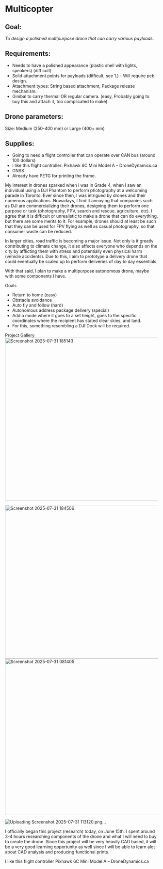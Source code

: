 # Multicopter

## Goal: 
_To design a polished multipurpose drone that can carry various payloads._


## Requirements:
- Needs to have a polished appearance (plastic shell with lights, speakers) (difficult)
- Solid attachment points for payloads (difficult, see 1.) - Will require pcb design. 
- Attachment types: String based attachment, Package release mechanism. 
- Gimbal to carry thermal OR regular camera. (easy, Probably going to buy this and attach it, too complicated to make)

## Drone parameters:
Size: Medium (250-400 mm) or Large (400+ mm)

## Supplies:
- Going to need a flight controller that can operate over CAN bus (around 100 dollars)
- I like this flight controller: Pixhawk 6C Mini Model A – DroneDynamics.ca
- GNSS
- Already have PETG for printing the frame.


My interest in drones sparked when i was in Grade 4, when I saw an individual using a DJI Phantom to perform photography at a welcoming parade in Toronto. Ever since then, I was intrigued by drones and their numerous applications. Nowadays, I find it annoying that companies such as DJI are commercializing their drones, designing them to perform one purpose or task (photography, FPV, search and rescue, agriculture, etc). I agree that it is difficult or unrealistic to make a drone that can do everything, but there are some merits to it. For example, drones should at least be such that they can be used for FPV flying as well as casual photography, so that consumer waste can be reduced. 

In larger cities, road traffic is becoming a major issue. Not only is it greatly contributing to climate change, it also affects everyone who depends on the city by afflicting them with stress and potentially even physical harm (vehicle accidents). Due to this, I aim to prototype a delivery drone that could eventually be scaled up to perform deliveries of day to day essentials. 

WIth that said, I plan to make a multipurpose autonomous drone, maybe with some components I have. 

Goals
- Return to home (easy)
- Obstacle avoidance
- Auto fly and follow (hard)
- Autonomous address package delivery (special) 
- Add a mode where it goes to a set height, goes to the specific coordinates where the recipient has stated clear skies, and land. 
- For this, something resembling a DJI Dock will be required.

Project Gallery
<img width="1209" height="538" alt="Screenshot 2025-07-31 185143" src="https://github.com/user-attachments/assets/2ef75404-38fb-4fd5-a7f2-b8e33a69153c" />

<img width="1100" height="506" alt="Screenshot 2025-07-31 184506" src="https://github.com/user-attachments/assets/03ecb918-6500-4b7a-9549-13c578a4b678" />

<img width="828" height="517" alt="Screenshot 2025-07-31 081405" src="https://github.com/user-attachments/assets/37c2ab94-2eb4-4076-8b3e-c4851949ce8b" />

![Uploading Screenshot 2025-07-31 113120.png…]()


I officially began this project (research) today, on June 15th. I spent around 3-4 hours researching components of the drone and what I will need to buy to create the drone. Since this project will be very heavily CAD based, it will be a very good learning opportunity as well since I will be able to learn alot about CAD analysis and producing functional prints. 

I like this flight controller 
Pixhawk 6C Mini Model A – DroneDynamics.ca
